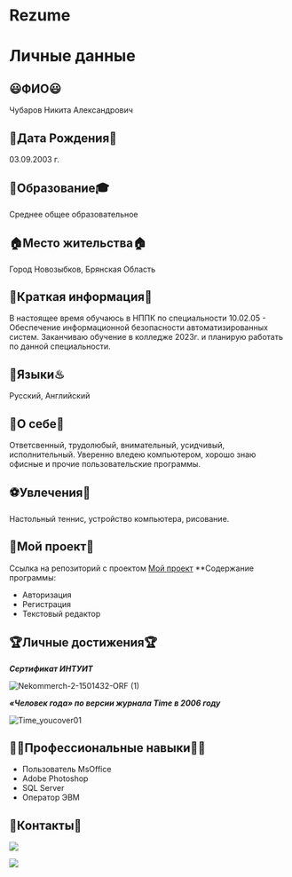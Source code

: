 # Rezume
# Личные данные
## 😃ФИО😃
Чубаров Никита Александрович
## 📅Дата Рождения📅
03.09.2003 г.
## 🏫Образование🎓
Среднее общее образовательное
## 🏠Место жительства🏠
Город Новозыбков, Брянская Область
## 📒Краткая информация📒
В настоящее время обучаюсь в НППК по специальности 10.02.05 - Обеспечение информационной безопасности автоматизированных систем.
Заканчиваю обучение в колледже 2023г. и планирую работать по данной специальности.
## 🍜Языки♨
Русский, Английский
## 📓О себе📓
Ответсвенный, трудолюбый, внимательный, усидчивый, исполнительный.
Уверенно вледею компьютером, хорошо знаю офисные и прочие пользовательские программы.
## ⚽Увлечения🎨
Настольный теннис, устройство компьютера, рисование.
## 📰Мой проект📰 ##
Ссылка на репозиторий с проектом [Мой проект](https://github.com/Nikita32rus1/Rezume/tree/main/WindowsFormsApplication1)
**Содержание программы:
* Авторизация
* Регистрация
* Текстовый редактор

## 🏆Личные достижения🏆
***Сертификат ИНТУИТ***

![Nekommerch-2-1501432-ORF (1)](https://user-images.githubusercontent.com/93982810/146961729-6c1bac4a-7862-4128-b083-96dd815fc9e3.jpg)

***«Человек года» по версии журнала Time в 2006 году***

![Time_youcover01](https://user-images.githubusercontent.com/93982810/146966296-be826d23-d0db-4def-b5f3-94cac6929c4c.jpg)

 
## 👩‍🏭Профессиональные навыки👩‍🏭
 * Пользователь MsOffice
 * Adobe Photoshop
 * SQL Server
 * Оператор ЭВМ
## 📱Контакты📱
<p align='left'>
   <a href="https://vk.com/hikkim0ri/">
       <img src="https://img.shields.io/badge/вконтакте-%232E87FB.svg?&style=for-the-badge&logo=vk&logoColor=white"/>
   </a>
   <p align='left'>
   <a href="https://t.me/hikki_mori/">
       <img src="https://img.shields.io/badge/Telegram-2CA5E0?style=for-the-badge&logo=telegram&logoColor=white"/>
   </ а >

